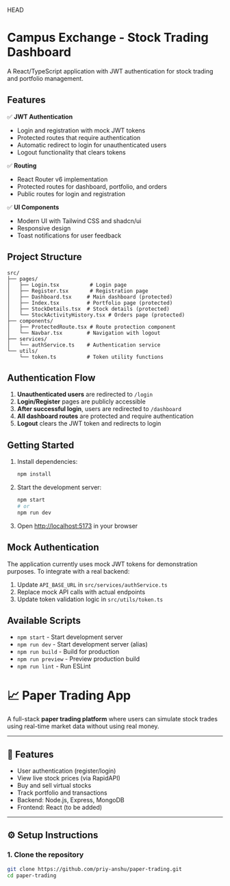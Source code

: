  HEAD
# Campus Exchange - Stock Trading Dashboard

A React/TypeScript application with JWT authentication for stock trading and portfolio management.

## Features

✅ **JWT Authentication**
- Login and registration with mock JWT tokens
- Protected routes that require authentication
- Automatic redirect to login for unauthenticated users
- Logout functionality that clears tokens

✅ **Routing**
- React Router v6 implementation
- Protected routes for dashboard, portfolio, and orders
- Public routes for login and registration

✅ **UI Components**
- Modern UI with Tailwind CSS and shadcn/ui
- Responsive design
- Toast notifications for user feedback

## Project Structure

```
src/
├── pages/
│   ├── Login.tsx          # Login page
│   ├── Register.tsx       # Registration page
│   ├── Dashboard.tsx     # Main dashboard (protected)
│   ├── Index.tsx         # Portfolio page (protected)
│   ├── StockDetails.tsx  # Stock details (protected)
│   └── StockActivityHistory.tsx # Orders page (protected)
├── components/
│   ├── ProtectedRoute.tsx # Route protection component
│   └── Navbar.tsx        # Navigation with logout
├── services/
│   └── authService.ts    # Authentication service
└── utils/
    └── token.ts          # Token utility functions
```

## Authentication Flow

1. **Unauthenticated users** are redirected to `/login`
2. **Login/Register** pages are publicly accessible
3. **After successful login**, users are redirected to `/dashboard`
4. **All dashboard routes** are protected and require authentication
5. **Logout** clears the JWT token and redirects to login

## Getting Started

1. Install dependencies:
   ```bash
   npm install
   ```

2. Start the development server:
   ```bash
   npm start
   # or
   npm run dev
   ```

3. Open [http://localhost:5173](http://localhost:5173) in your browser

## Mock Authentication

The application currently uses mock JWT tokens for demonstration purposes. To integrate with a real backend:

1. Update `API_BASE_URL` in `src/services/authService.ts`
2. Replace mock API calls with actual endpoints
3. Update token validation logic in `src/utils/token.ts`

## Available Scripts

- `npm start` - Start development server
- `npm run dev` - Start development server (alias)
- `npm run build` - Build for production
- `npm run preview` - Preview production build
- `npm run lint` - Run ESLint

# 📈 Paper Trading App

A full-stack **paper trading platform** where users can simulate stock trades using real-time market data without using real money.

---

## 🚀 Features
- User authentication (register/login)
- View live stock prices (via RapidAPI)
- Buy and sell virtual stocks
- Track portfolio and transactions
- Backend: Node.js, Express, MongoDB
- Frontend: React (to be added)

---

## ⚙️ Setup Instructions

### 1. Clone the repository
```bash
git clone https://github.com/priy-anshu/paper-trading.git
cd paper-trading